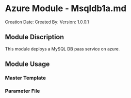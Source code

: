 # Azure Module - Msqldb1a.md
Creation Date:
Created By:
Version: 1.0.0.1

## Module Discription
This module deploys a MySQL DB paas service on azure.



## Module Usage


### Master Template



### Parameter File

